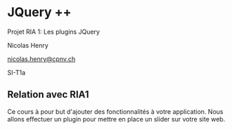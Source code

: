 # JQuery ++

Projet RIA 1: Les plugins JQuery

Nicolas Henry

nicolas.henry@cpnv.ch

SI-T1a

## Relation avec RIA1

Ce cours à pour but d'ajouter des fonctionnalités à votre application. Nous allons effectuer un plugin pour mettre en place un slider sur votre site web.